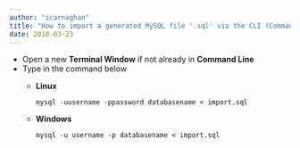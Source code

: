 ```yaml
---
author: "icarnaghan"
title: "How to import a generated MySQL file '.sql' via the CLI (Command Line Interface)"
date: 2018-03-23
---
```


- Open a new **Terminal Window** if not already in **Command Line**
- Type in the command below
    - **Linux**
        
        ```
        mysql -uusername -ppassword databasename < import.sql
        ```
        
    - **Windows**
        
        ```
        mysql -u username -p databasename < import.sql
        ```

